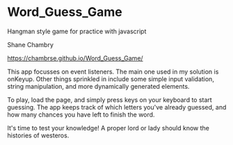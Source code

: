# Word_Guess_Game
Hangman style game for practice with javascript

Shane Chambry


https://chambrse.github.io/Word_Guess_Game/


This app focusses on event listeners. The main one used in my solution is onKeyup. Other things sprinkled in include some simple input validation, string manipulation, and more dynamically generated elements.

To play, load the page, and simply press keys on your keyboard to start guessing. The app keeps track of which letters you've already guessed, and how many chances you have left to finish the word.

It's time to test your knowledge! A proper lord or lady should know the histories of westeros.
